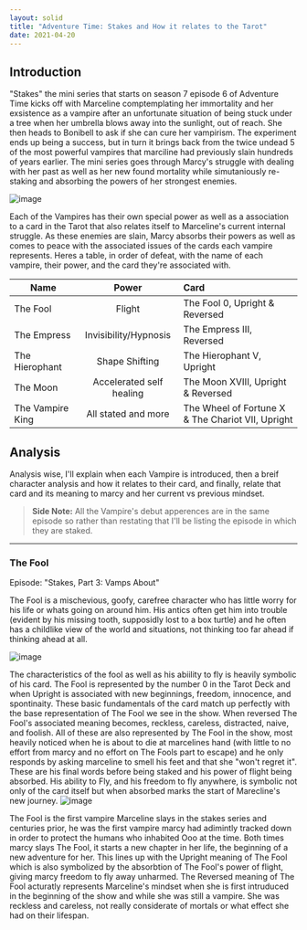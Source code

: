 ```yaml
---
layout: solid
title: "Adventure Time: Stakes and How it relates to the Tarot"
date: 2021-04-20
---
```


## Introduction
"Stakes" the mini series that starts on season 7 episode 6 of Adventure Time kicks off with Marceline comptemplating her immortality and her exsistence as a vampire after an unfortunate situation of being stuck under a tree when her umbrella blows away into the sunlight, out of reach. She then heads to Bonibell to ask if she can cure her vampirism. The experiment ends up being a success, but in turn it brings back from the twice undead 5 of the most powerful vampires that marciline had previously slain hundreds of years earlier. The mini series goes through Marcy's struggle with dealing with her past as well as her new found mortality while simutaniously re-staking and absorbing the powers of her strongest enemies.


![image](https://user-images.githubusercontent.com/77991423/116794872-7b974d00-aa9e-11eb-91e6-d45cec20e95e.png)


Each of the Vampires has their own special power as well as a association to a card in the Tarot that also relates itself to Marceline's current internal struggle. As these enemies are slain, Marcy absorbs their powers as well as comes to peace with the associated issues of the cards each vampire represents. Heres a table, in  order of defeat, with the name of each vampire, their power, and the card they're associated with.


| Name             | Power                      |                      Card                         |
| ---------------- |:--------------------------:|:--------------------------------------------------|
| The Fool         | Flight                     | The Fool 0, Upright & Reversed                    |
| The Empress      | Invisibility/Hypnosis      | The Empress III, Reversed                         |
| The Hierophant   | Shape Shifting             | The Hierophant V, Upright                         |
| The Moon         | Accelerated self healing   | The Moon XVIII, Upright & Reversed                |
| The Vampire King | All stated and more        | The Wheel of Fortune X & The Chariot VII, Upright |


## Analysis
Analysis wise, I'll explain when each Vampire is introduced, then a breif character analysis and how it relates to their card, and finally, relate that card and its meaning to marcy and her current vs previous mindset. 
> **Side Note:** All the Vampire's debut apperences are in the same episode so rather than restating that I'll be listing the episode in which they are staked. 
---


### The Fool
Episode: "Stakes, Part 3: Vamps About"


The Fool is a mischevious, goofy, carefree character who has little worry for his life or whats going on around him. His antics often get him into trouble (evident by his missing tooth, supposidly lost to a box turtle) and he often has a childlike view of the world and situations, not thinking too far ahead if thinking ahead at all.


![image](https://user-images.githubusercontent.com/77991423/116794824-13486b80-aa9e-11eb-8668-cc084d7d6a5f.png)


The characteristics of the fool as well as his abiility to fly is heavily symbolic of his card. The Fool is represented by the number 0 in the Tarot Deck and when Upright is associated with new beginnings, freedom, innocence, and spontinaity. These basic fundamentals of the card match up perfectly with the base representation of The Fool we see in the show. When reversed The Fool's associated meaning becomes, reckless, careless, distracted, naive, and foolish. All of these are also represented by The Fool in the show, most heavily noticed when he is about to die at marcelines hand (with little to no effort from marcy and no effort on The Fools part to escape) and he only responds by asking marceline to smell his feet and that she "won't regret it". These are his final words before being staked and his power of flight being absorbed.  His ability to Fly, and his freedom to fly anywhere, is symbolic not only of the card itself but when absorbed marks the start of Marecline's new journey.
![image](https://user-images.githubusercontent.com/77991423/116794835-37a44800-aa9e-11eb-8f5b-627e8a0b1623.png)

The Fool is the first vampire Marceline slays in the stakes series and centuries prior, he was the first vampire marcy had adimintly tracked down in order to protect the humans who inhabited Ooo at the time. Both times marcy slays The Fool, it starts a new chapter in her life, the beginning of a new adventure for her. This lines up with the Upright meaning of The Fool which is also symbolized by the absorbtion of The Fool's power of flight, giving marcy freedom to fly away unharmed. The Reversed meaning of The Fool acturatly represents Marceline's mindset when she is first intruduced in the beginning of the show and while she was still a vampire. She was reckless and careless, not really considerate of mortals or what effect she had on their lifespan. 
